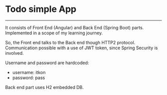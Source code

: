 # Todo simple App
<hr>
It consists of Front End (Angular) and Back End (Spring Boot) parts.
Implemented in a scope of my learning journey.

So, the Front end talks to the Back end though HTTP2 protocol.
Communication possible with a use of JWT token, since Spring Security is involved.

Username and password are hardcoded: 
- username: itkon
- password: pass

Back end part uses H2 embedded DB.